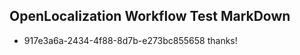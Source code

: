 ## OpenLocalization Workflow Test MarkDown
* 917e3a6a-2434-4f88-8d7b-e273bc855658 thanks!

<!--HONumber=Aug16_HO4-->


